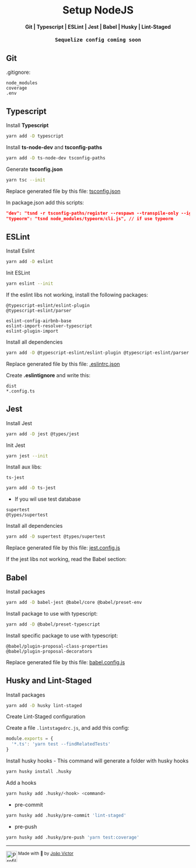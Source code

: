 <div align="center">
  <h1>Setup NodeJS</h1>
  <h4>Git | Typescript | ESLint | Jest | Babel | Husky | Lint-Staged</h4>
  <h4><kbd>Sequelize config coming soon</kbd></h4>
</div>

## Git
.gitignore:
```
node_modules
coverage
.env
```

## Typescript

Install **Typescript**

```bash
yarn add -D typescript
```

Install **ts-node-dev** and **tsconfig-paths**
```bash
yarn add -D ts-node-dev tsconfig-paths
```

Generate **tsconfig.json**
```bash
yarn tsc --init
```

Replace generated file by this file: [tsconfig.json](https://gist.github.com/joaovictornsv/039bb193dac7056671916bbb13378511#file-tsconfig-json)

In package.json add this scripts:
```json
"dev": "tsnd -r tsconfig-paths/register --respawn --transpile-only --ignore-watch node_modules --no-notify src/server.ts",
"typeorm": "tsnd node_modules/typeorm/cli.js", // if use typeorm
```

## ESLint

Install Eslint
```bash
yarn add -D eslint
```

Init ESLint
```bash
yarn eslint --init
```

If the eslint libs not working, install the following packages:

```
@typescript-eslint/eslint-plugin
@typescript-eslint/parser

eslint-config-airbnb-base
eslint-import-resolver-typescript
eslint-plugin-import
```
Install all dependencies
```bash
yarn add -D @typescript-eslint/eslint-plugin @typescript-eslint/parser eslint-config-airbnb-base eslint-import-resolver-typescript eslint-plugin-import
```

Replace generated file by this file: [.eslintrc.json](https://gist.github.com/joaovictornsv/039bb193dac7056671916bbb13378511#file-eslintrc-json)


Create **.eslintignore** and write this:
```
dist
*.config.ts
```

## Jest

Install Jest
```bash
yarn add -D jest @types/jest
```

Init Jest
```bash
yarn jest --init
```

Install aux libs:
```
ts-jest

``` 

```bash
yarn add -D ts-jest
```


- If you wil use test database

```
supertest
@types/supertest

```

Install all dependencies
```bash
yarn add -D supertest @types/supertest
```

Replace generated file by this file: [jest.config.js](https://gist.github.com/joaovictornsv/039bb193dac7056671916bbb13378511#file-jest-config-ts)

If the jest libs not working, read the Babel section:


## Babel

Install packages
```bash
yarn add -D babel-jest @babel/core @babel/preset-env
```

Install package to use with typescript:
```bash
yarn add -D @babel/preset-typescript
```

Install specific package to use with typescript:
```
@babel/plugin-proposal-class-properties
@babel/plugin-proposal-decorators
```

Replace generated file by this file: [babel.config.js](https://gist.github.com/joaovictornsv/039bb193dac7056671916bbb13378511#file-babel-config-js)


## Husky and Lint-Staged
Install packages
```bash
yarn add -D husky lint-staged
```

Create Lint-Staged configuration

Create a file `.lintstagedrc.js`, and add this config:
```javascript
module.exports = {
  '*.ts': 'yarn test --findRelatedTests'
}
```

Install husky hooks - This command will generate a folder with husky hooks
```bash
yarn husky install .husky
```

Add a hooks

```bash
yarn husky add .husky/<hook> <command>
```

- pre-commit
```bash
yarn husky add .husky/pre-commit 'lint-staged'
```

- pre-push
```bash
yarn husky add .husky/pre-push 'yarn test:coverage'
```

---
<div>
  <img align="left" src="https://i.imgur.com/ufUYAFh.png" width=30 alt="Profile"/>
  <sub>Made with 💙 by <a href="github.com/joaovictornsv">João Victor</a></sub>
</div>
